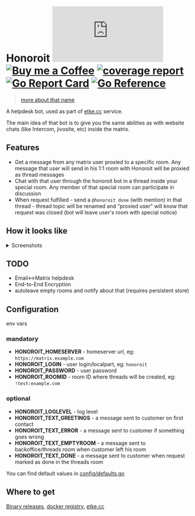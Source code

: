 # Honoroit [![Matrix](https://img.shields.io/matrix/honoroit:etke.cc?logo=matrix&style=for-the-badge)](https://matrix.to/#/#honoroit:etke.cc) [![Buy me a Coffee](https://shields.io/badge/donate-buy%20me%20a%20coffee-green?logo=buy-me-a-coffee&style=for-the-badge)](https://buymeacoffee.com/etkecc) [![coverage report](https://gitlab.com/etke.cc/honoroit/badges/main/coverage.svg)](https://gitlab.com/etke.cc/honoroit/-/commits/main) [![Go Report Card](https://goreportcard.com/badge/gitlab.com/etke.cc/honoroit)](https://goreportcard.com/report/gitlab.com/etke.cc/honoroit) [![Go Reference](https://pkg.go.dev/badge/gitlab.com/etke.cc/honoroit.svg)](https://pkg.go.dev/gitlab.com/etke.cc/honoroit)

> [more about that name](https://finalfantasy.fandom.com/wiki/Honoroit_Banlardois)

A helpdesk bot, used as part of [etke.cc](https://etke.cc) service.

The main idea of that bot is to give you the same abilities as with website chats (like Intercom, jivosite, etc) inside the matrix.

## Features

* Get a message from any matrix user proxied to a specific room. Any message that user will send in his 1:1 room with Honoroit will be proxied as thread messages
* Chat with that user through the honoroit bot in a thread inside your special room. Any member of that special room can participate in discussion
* When request fulfilled - send a `@honoroit done` (with mention) in that thread - thread topic will be renamed and "proxied user" will know that request was closed (bot will leave user's room with special notice)

## How it looks like

<details>
<summary>Screenshots</summary>

### Step 1: a matrix user (customer) sends a message to Honoroit bot in direct 1:1 chat

![step 1][contrib/screenshots/1.customer sends a message.png]

### Step 2: a new thread created in the backoffice room

![step 2][contrib/screenshots/2.a new thread created in the backoffice room.png]

### Step 3: operator(-s) chat with customer in that thread

![step 3][contrib/screenshots/3.operator(-s) chat with customer in that thread.png]

### Step 4: customer sees that like a direct 1:1 chat with honoroit user

![step 4][contrib/screenshots/4.customer sees that like a direct 1:1 chat with honoroit user.png]

### Step 5: operator closes the request

![step 5][contrib/screenshots/5.operator closes the request.png]

### Step 6: customer receives special message and bot leaves the room

![step 6][contrib/screenshots/6.customer receives special message and bot leaves the room.png]

</details>

## TODO

* Email<->Matrix helpdesk
* End-to-End Encryption
* autoleave empty rooms and notify about that (requires persistent store)


## Configuration

env vars

### mandatory

* **HONOROIT_HOMESERVER** - homeserver url, eg: `https://matrix.example.com`
* **HONOROIT_LOGIN** - user login/localpart, eg: `honoroit`
* **HONOROIT_PASSWORD** - user password
* **HONOROIT_ROOMID** - room ID where threads will be created, eg: `!test:example.com`

### optional

* **HONOROIT_LOGLEVEL** - log level
* **HONOROIT_TEXT_GREETINGS** - a message sent to customer on first contact
* **HONOROIT_TEXT_ERROR** - a message sent to customer if something goes wrong
* **HONOROIT_TEXT_EMPTYROOM** - a message sent to backoffice/threads room when customer left his room
* **HONOROIT_TEXT_DONE** - a message sent to customer when request marked as done in the threads room

You can find default values in [config/defaults.go](config/defaults.go)

## Where to get

[Binary releases](https://gitlab.com/etke.cc/honoroit/-/releases), [docker registry](https://gitlab.com/etke.cc/honoroit/container_registry), [etke.cc](https://etke.cc)
